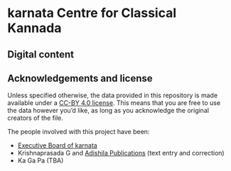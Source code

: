 # karnata Centre for Classical Kannada

## Digital content

## Acknowledgements and license
Unless specified otherwise, the data provided in this repository is made available under a [CC-BY 4.0 license](https://creativecommons.org/licenses/by/4.0/). This means that you are free to use the data however you’d like, as long as you acknowledge the original creators of the file.

The people involved with this project have been:
- [Executive Board of karnata](http://karnata.org/team)
- Krishnaprasada G and [Adishila Publications](https://adishila.com/) (text entry and correction)
- Ka Ga Pa (TBA)
